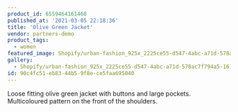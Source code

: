 ```yaml
---
product_id: 6559464161468
published_at: '2021-03-05 22:18:36'
title: 'Olive Green Jacket'
vendor: partners-demo
product_tags:
  - women
featured_image: Shopify/urban-fashion_925x_2225ce55-d547-4abc-a71d-578ac7f794a5.jpg
gallery:
  - Shopify/urban-fashion_925x_2225ce55-d547-4abc-a71d-578ac7f794a5-1614983868.jpg
id: 90c4fc51-eb83-44b5-9f8e-ce5faa695040
---
```

<p>Loose fitting olive green jacket with buttons and large pockets. Multicoloured pattern on the front of the shoulders.</p>
